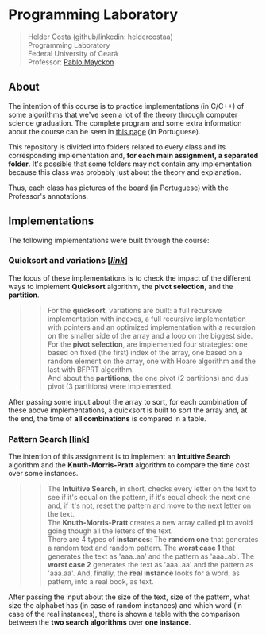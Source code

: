 # Programming Laboratory
> Helder Costa (github/linkedin: heldercostaa)  
> Programming Laboratory  
> Federal University of Ceará  
> Professor: [Pablo Mayckon](http://dc.ufc.br/~pablo/index_en.html)  

## About
The intention of this course is to practice implementations (in C/C++) of some algorithms that we've seen a lot of the theory through computer science graduation. The complete program and some extra information about the course can be seen in [this page](http://dc.ufc.br/~pablo/2019-1/lp/) (in Portuguese).  

This repository is divided into folders related to every class and its corresponding implementation and, **for each main assignment, a separated folder**. It's possible that some folders may not contain any implementation because this class was probably just about the theory and explanation.  

Thus, each class has pictures of the board (in Portuguese) with the Professor's annotations.  

## Implementations
The following implementations were built through the course:  

### Quicksort and variations [[_link_](https://github.com/heldercostaa/lab-programacao-course/tree/master/quicksort)]
The focus of these implementations is to check the impact of the different ways to implement **Quicksort** algorithm, the **pivot selection**, and the **partition**.  

> > For the **quicksort**, variations are built: a full recursive implementation with indexes, a full recursive implementation with pointers and an optimized implementation with a recursion on the smaller side of the array and a loop on the biggest side.  
> > For the **pivot selection**, are implemented four strategies: one based on fixed (the first) index of the array, one based on a random element on the array, one with Hoare algorithm and the last with BFPRT algorithm.  
> > And about the **partitions**, the one pivot (2 partitions) and dual pivot (3 partitions) were implemented.  

After passing some input about the array to sort, for each combination of these above implementations, a quicksort is built to sort the array and, at the end, the time of **all combinations** is compared in a table.  

### Pattern Search [[link](https://github.com/heldercostaa/lab-programacao-course/tree/master/pattern-search)]
The intention of this assignment is to implement an **Intuitive Search** algorithm and the **Knuth-Morris-Pratt** algorithm to compare the time cost over some instances.

> > The **Intuitive Search**, in short, checks every letter on the text to see if it's equal on the pattern, if it's equal check the next one and, if it's not, reset the pattern and move to the next letter on the text.  
> > The **Knuth-Morris-Pratt** creates a new array called **pi** to avoid going though all the letters of the text.  
> > There are 4 types of **instances**: The **random one** that generates a random text and random pattern. The **worst case 1** that generates the text as 'aaa..aa' and the pattern as 'aaa..ab'. The **worst case 2** generates the text as 'aaa..aa' and the pattern as 'aaa.aa'. And, finally, the **real instance** looks for a word, as pattern, into a real book, as text.

After passing the input about the size of the text, size of the pattern, what size the alphabet has (in case of random instances) and which word (in case of the real instances), there is shown a table with the comparison between the **two search algorithms** over **one instance**.
